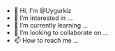- 👋 Hi, I’m @Uygurkiz
- 👀 I’m interested in ...
- 🌱 I’m currently learning ...
- 💞️ I’m looking to collaborate on ...
- 📫 How to reach me ...

<!---
Uygurkiz/Uygurkiz is a ✨ special ✨ repository because its `README.md` (this file) appears on your GitHub profile.
You can click the Preview link to take a look at your changes.
--->
